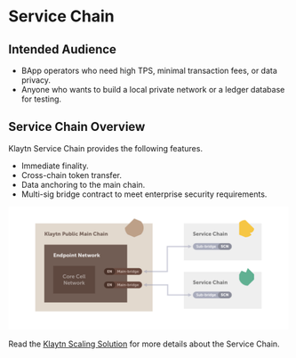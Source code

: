 # Service Chain

## Intended Audience <a id="intended-audience"></a>

* BApp operators who need high TPS, minimal transaction fees, or data privacy.  
* Anyone who wants to build a local private network or a ledger database for testing.

## Service Chain Overview <a id="service-chain-overview"></a>

Klaytn Service Chain provides the following features.

* Immediate finality. 
* Cross-chain token transfer.
* Data anchoring to the main chain.
* Multi-sig bridge contract to meet enterprise security requirements.

![](../../.gitbook/assets/sc_connection.png)

Read the [Klaytn Scaling Solution](../../klaytn/scaling-solutions.md) for more details about the Service Chain.

